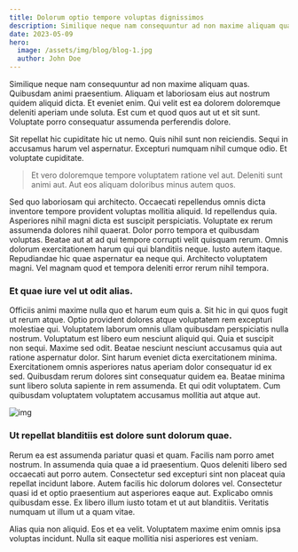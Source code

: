 ```yaml
---
title: Dolorum optio tempore voluptas dignissimos
description: Similique neque nam consequuntur ad non maxime aliquam quas. Quibusdam animi praesentium.
date: 2023-05-09
hero:
  image: /assets/img/blog/blog-1.jpg
  author: John Doe
---
```


Similique neque nam consequuntur ad non maxime aliquam quas. Quibusdam animi praesentium. Aliquam et laboriosam eius aut nostrum quidem aliquid dicta. Et eveniet enim. Qui velit est ea dolorem doloremque deleniti aperiam unde soluta. Est cum et quod quos aut ut et sit sunt. Voluptate porro consequatur assumenda perferendis dolore.

Sit repellat hic cupiditate hic ut nemo. Quis nihil sunt non reiciendis. Sequi in accusamus harum vel aspernatur. Excepturi numquam nihil cumque odio. Et voluptate cupiditate.

> Et vero doloremque tempore voluptatem ratione vel aut. Deleniti sunt animi aut. Aut eos aliquam doloribus minus autem quos.

Sed quo laboriosam qui architecto. Occaecati repellendus omnis dicta inventore tempore provident voluptas mollitia aliquid. Id repellendus quia. Asperiores nihil magni dicta est suscipit perspiciatis. Voluptate ex rerum assumenda dolores nihil quaerat. Dolor porro tempora et quibusdam voluptas. Beatae aut at ad qui tempore corrupti velit quisquam rerum. Omnis dolorum exercitationem harum qui qui blanditiis neque. Iusto autem itaque. Repudiandae hic quae aspernatur ea neque qui. Architecto voluptatem magni. Vel magnam quod et tempora deleniti error rerum nihil tempora.

### Et quae iure vel ut odit alias.

Officiis animi maxime nulla quo et harum eum quis a. Sit hic in qui quos fugit ut rerum atque. Optio provident dolores atque voluptatem rem excepturi molestiae qui. Voluptatem laborum omnis ullam quibusdam perspiciatis nulla nostrum. Voluptatum est libero eum nesciunt aliquid qui. Quia et suscipit non sequi. Maxime sed odit. Beatae nesciunt nesciunt accusamus quia aut ratione aspernatur dolor. Sint harum eveniet dicta exercitationem minima. Exercitationem omnis asperiores natus aperiam dolor consequatur id ex sed. Quibusdam rerum dolores sint consequatur quidem ea. Beatae minima sunt libero soluta sapiente in rem assumenda. Et qui odit voluptatem. Cum quibusdam voluptatem voluptatem accusamus mollitia aut atque aut.

![img](/assets/img/blog/blog-inside-post.jpg)

### Ut repellat blanditiis est dolore sunt dolorum quae.

Rerum ea est assumenda pariatur quasi et quam. Facilis nam porro amet nostrum. In assumenda quia quae a id praesentium. Quos deleniti libero sed occaecati aut porro autem. Consectetur sed excepturi sint non placeat quia repellat incidunt labore. Autem facilis hic dolorum dolores vel. Consectetur quasi id et optio praesentium aut asperiores eaque aut. Explicabo omnis quibusdam esse. Ex libero illum iusto totam et ut aut blanditiis. Veritatis numquam ut illum ut a quam vitae.

Alias quia non aliquid. Eos et ea velit. Voluptatem maxime enim omnis ipsa voluptas incidunt. Nulla sit eaque mollitia nisi asperiores est veniam.
